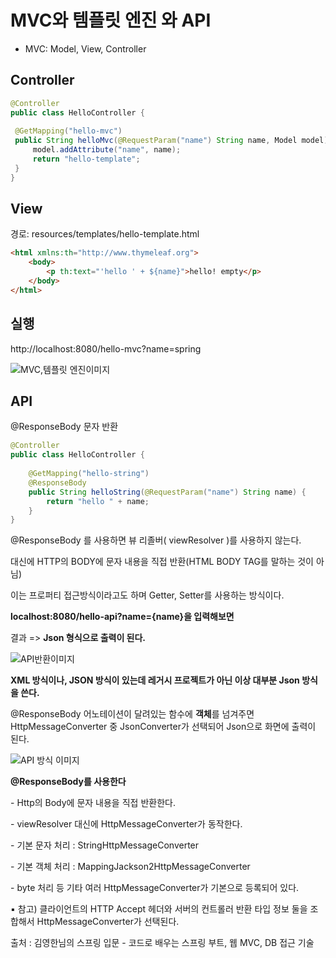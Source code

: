 # MVC와 템플릿 엔진 와  API



* MVC: Model, View, Controller



## Controller

```java
@Controller
public class HelloController {
    
 @GetMapping("hello-mvc")
 public String helloMvc(@RequestParam("name") String name, Model model) {
     model.addAttribute("name", name);
     return "hello-template";
 }
}
```



## View

경로: resources/templates/hello-template.html

```html
<html xmlns:th="http://www.thymeleaf.org">
    <body>
        <p th:text="'hello ' + ${name}">hello! empty</p>
    </body>
</html>
```



## 실행

http://localhost:8080/hello-mvc?name=spring

![MVC,템플릿 엔진이미지](https://user-images.githubusercontent.com/59475851/213438431-99b2092e-198f-481b-a9bf-7a4e14edcf7a.png)


## API

@ResponseBody 문자 반환

```java
@Controller
public class HelloController {
    
    @GetMapping("hello-string")
    @ResponseBody
    public String helloString(@RequestParam("name") String name) {
        return "hello " + name;
    }
}
```



@ResponseBody 를 사용하면 뷰 리졸버( viewResolver )를 사용하지 않는다.

대신에 HTTP의 BODY에 문자 내용을 직접 반환(HTML BODY TAG를 말하는 것이 아님)



이는 프로퍼티 접근방식이라고도 하며 Getter, Setter를 사용하는 방식이다.



**localhost:8080/hello-api?name={name}을 입력해보면**

결과 => **Json 형식으로 출력이 된다.**


![API반환이미지](https://user-images.githubusercontent.com/59475851/213438466-6916114d-1a87-4e0c-aa25-ecc9651090f1.png)


**XML 방식이나, JSON 방식이 있는데 레거시 프로젝트가 아닌 이상 대부분 Json 방식을 쓴다.**



@ResponseBody 어노테이션이 달려있는 함수에 **객체**를 넘겨주면 HttpMessageConverter 중 JsonConverter가 선택되어 Json으로 화면에 출력이 된다.

![API 방식 이미지](https://user-images.githubusercontent.com/59475851/213438489-0447b4d4-02eb-4ffc-84c9-b48558dffd0a.png)

**@ResponseBody를 사용한다**

\- Http의 Body에 문자 내용을 직접 반환한다.

\- viewResolver 대신에 HttpMessageConverter가 동작한다.

\- 기본 문자 처리 : StringHttpMessageConverter

\- 기본 객체 처리 : MappingJackson2HttpMessageConverter

\- byte 처리 등 기타 여러 HttpMessageConverter가 기본으로 등록되어 있다.





▪ 참고) 클라이언트의 HTTP Accept 헤더와 서버의 컨트롤러 반환 타입 정보 둘을 조합해서 HttpMessageConverter가 선택된다.



출처 : 김영한님의 스프링 입문 - 코드로 배우는 스프링 부트, 웹 MVC, DB 접근 기술 

